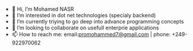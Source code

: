 - 👋 Hi, I’m Mohamed NASR
- 👀 I’m interested in dot net technologies (specialy backend)
- 🌱 I’m currently triying to go deep into advance programming concepts
- 💞️ I’m looking to collaborate on usefull enterprie applications
- 📫 How to reach me:  email:promohammed7@gmail.com | phone: +249-922970062

<!---
promohmmed7/promohmmed7 is a ✨ special ✨ repository because its `README.md` (this file) appears on your GitHub profile.
You can click the Preview link to take a look at your changes.
--->
